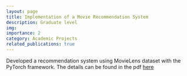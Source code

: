 ```yaml
---
layout: page
title: Implementation of a Movie Recommendation System
description: Graduate level
img: 
importance: 2
category: Academic Projects
related_publications: true
---
```


Developed a recommendation system using MovieLens dataset with the PyTorch framework. The details can be found in the pdf [here][LINK]



[LINK]:https://drive.google.com/file/d/1LB5xJIIgQaJzWCPVgvUMAHO9gGPcVgsT/view?usp=sharing